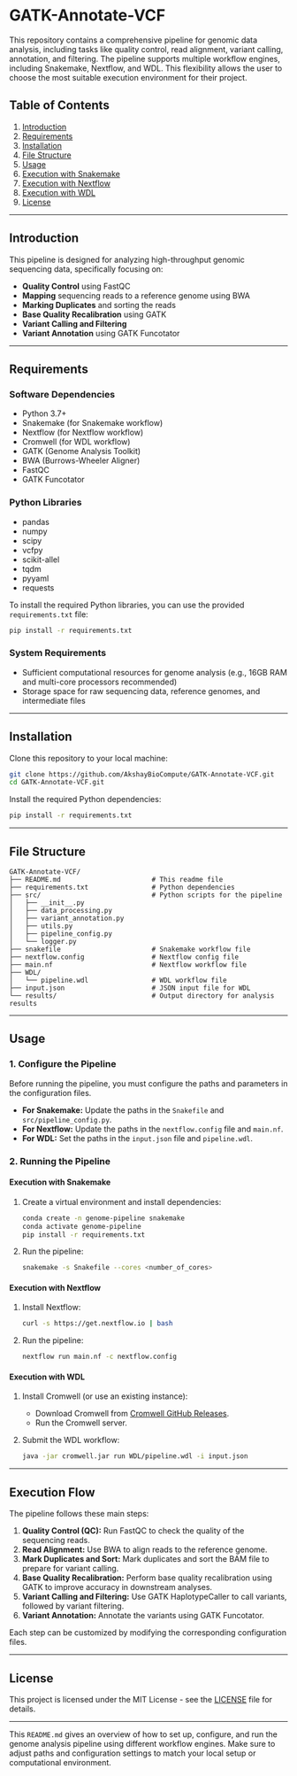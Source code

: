 # GATK-Annotate-VCF

This repository contains a comprehensive pipeline for genomic data analysis, including tasks like quality control, read alignment, variant calling, annotation, and filtering. The pipeline supports multiple workflow engines, including Snakemake, Nextflow, and WDL. This flexibility allows the user to choose the most suitable execution environment for their project.

## Table of Contents

1. [Introduction](#introduction)
2. [Requirements](#requirements)
3. [Installation](#installation)
4. [File Structure](#file-structure)
5. [Usage](#usage)
6. [Execution with Snakemake](#execution-with-snakemake)
7. [Execution with Nextflow](#execution-with-nextflow)
8. [Execution with WDL](#execution-with-wdl)
9. [License](#license)

---

## Introduction

This pipeline is designed for analyzing high-throughput genomic sequencing data, specifically focusing on:

- **Quality Control** using FastQC
- **Mapping** sequencing reads to a reference genome using BWA
- **Marking Duplicates** and sorting the reads
- **Base Quality Recalibration** using GATK
- **Variant Calling and Filtering**
- **Variant Annotation** using GATK Funcotator

---

## Requirements

### Software Dependencies

- Python 3.7+
- Snakemake (for Snakemake workflow)
- Nextflow (for Nextflow workflow)
- Cromwell (for WDL workflow)
- GATK (Genome Analysis Toolkit)
- BWA (Burrows-Wheeler Aligner)
- FastQC
- GATK Funcotator

### Python Libraries

- pandas
- numpy
- scipy
- vcfpy
- scikit-allel
- tqdm
- pyyaml
- requests

To install the required Python libraries, you can use the provided `requirements.txt` file:

```bash
pip install -r requirements.txt
```

### System Requirements

- Sufficient computational resources for genome analysis (e.g., 16GB RAM and multi-core processors recommended)
- Storage space for raw sequencing data, reference genomes, and intermediate files

---

## Installation

Clone this repository to your local machine:

```bash
git clone https://github.com/AkshayBioCompute/GATK-Annotate-VCF.git
cd GATK-Annotate-VCF.git
```

Install the required Python dependencies:

```bash
pip install -r requirements.txt
```

---

## File Structure

```plaintext
GATK-Annotate-VCF/
├── README.md                       # This readme file
├── requirements.txt                # Python dependencies
├── src/                            # Python scripts for the pipeline
│   ├── __init__.py
│   ├── data_processing.py
│   ├── variant_annotation.py
│   ├── utils.py
│   ├── pipeline_config.py
│   └── logger.py
├── snakefile                       # Snakemake workflow file
├── nextflow.config                 # Nextflow config file
├── main.nf                         # Nextflow workflow file
├── WDL/
│   └── pipeline.wdl                # WDL workflow file
├── input.json                      # JSON input file for WDL
└── results/                        # Output directory for analysis results
```

---

## Usage

### 1. Configure the Pipeline

Before running the pipeline, you must configure the paths and parameters in the configuration files.

- **For Snakemake:** Update the paths in the `Snakefile` and `src/pipeline_config.py`.
- **For Nextflow:** Update the paths in the `nextflow.config` file and `main.nf`.
- **For WDL:** Set the paths in the `input.json` file and `pipeline.wdl`.

### 2. Running the Pipeline

#### Execution with Snakemake

1. Create a virtual environment and install dependencies:

    ```bash
    conda create -n genome-pipeline snakemake
    conda activate genome-pipeline
    pip install -r requirements.txt
    ```

2. Run the pipeline:

    ```bash
    snakemake -s Snakefile --cores <number_of_cores>
    ```

#### Execution with Nextflow

1. Install Nextflow:

    ```bash
    curl -s https://get.nextflow.io | bash
    ```

2. Run the pipeline:

    ```bash
    nextflow run main.nf -c nextflow.config
    ```

#### Execution with WDL

1. Install Cromwell (or use an existing instance):

    - Download Cromwell from [Cromwell GitHub Releases](https://github.com/broadinstitute/cromwell/releases).
    - Run the Cromwell server.

2. Submit the WDL workflow:

    ```bash
    java -jar cromwell.jar run WDL/pipeline.wdl -i input.json
    ```

---

## Execution Flow

The pipeline follows these main steps:

1. **Quality Control (QC):** Run FastQC to check the quality of the sequencing reads.
2. **Read Alignment:** Use BWA to align reads to the reference genome.
3. **Mark Duplicates and Sort:** Mark duplicates and sort the BAM file to prepare for variant calling.
4. **Base Quality Recalibration:** Perform base quality recalibration using GATK to improve accuracy in downstream analyses.
5. **Variant Calling and Filtering:** Use GATK HaplotypeCaller to call variants, followed by variant filtering.
6. **Variant Annotation:** Annotate the variants using GATK Funcotator.

Each step can be customized by modifying the corresponding configuration files.

---

## License

This project is licensed under the MIT License - see the [LICENSE](LICENSE) file for details.

---

This `README.md` gives an overview of how to set up, configure, and run the genome analysis pipeline using different workflow engines. Make sure to adjust paths and configuration settings to match your local setup or computational environment.
